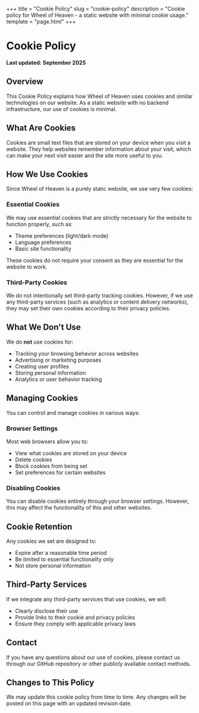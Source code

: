 +++
title = "Cookie Policy"
slug = "cookie-policy"
description = "Cookie policy for Wheel of Heaven - a static website with minimal cookie usage."
template = "page.html"
+++

# Cookie Policy

**Last updated: September 2025**

## Overview

This Cookie Policy explains how Wheel of Heaven uses cookies and similar technologies on our website. As a static website with no backend infrastructure, our use of cookies is minimal.

## What Are Cookies

Cookies are small text files that are stored on your device when you visit a website. They help websites remember information about your visit, which can make your next visit easier and the site more useful to you.

## How We Use Cookies

Since Wheel of Heaven is a purely static website, we use very few cookies:

### Essential Cookies

We may use essential cookies that are strictly necessary for the website to function properly, such as:
- Theme preferences (light/dark mode)
- Language preferences
- Basic site functionality

These cookies do not require your consent as they are essential for the website to work.

### Third-Party Cookies

We do not intentionally set third-party tracking cookies. However, if we use any third-party services (such as analytics or content delivery networks), they may set their own cookies according to their privacy policies.

## What We Don't Use

We do **not** use cookies for:
- Tracking your browsing behavior across websites
- Advertising or marketing purposes
- Creating user profiles
- Storing personal information
- Analytics or user behavior tracking

## Managing Cookies

You can control and manage cookies in various ways:

### Browser Settings
Most web browsers allow you to:
- View what cookies are stored on your device
- Delete cookies
- Block cookies from being set
- Set preferences for certain websites

### Disabling Cookies
You can disable cookies entirely through your browser settings. However, this may affect the functionality of this and other websites.

## Cookie Retention

Any cookies we set are designed to:
- Expire after a reasonable time period
- Be limited to essential functionality only
- Not store personal information

## Third-Party Services

If we integrate any third-party services that use cookies, we will:
- Clearly disclose their use
- Provide links to their cookie and privacy policies
- Ensure they comply with applicable privacy laws

## Contact

If you have any questions about our use of cookies, please contact us through our GitHub repository or other publicly available contact methods.

## Changes to This Policy

We may update this cookie policy from time to time. Any changes will be posted on this page with an updated revision date.
